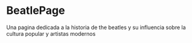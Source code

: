 # BeatlePage
Una pagina dedicada a la historia de the beatles y su influencia sobre la cultura popular y artistas modernos
